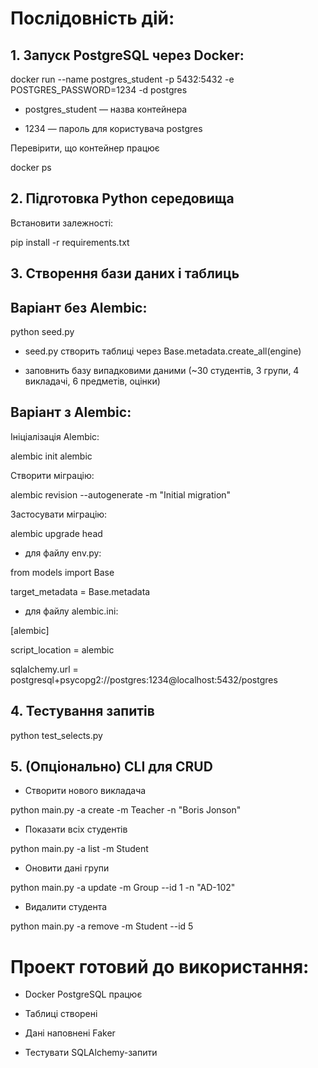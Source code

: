 <!-- @format -->

# Послідовність дій:

## 1. Запуск PostgreSQL через Docker:

docker run --name postgres_student -p 5432:5432 -e POSTGRES_PASSWORD=1234 -d postgres

- postgres_student — назва контейнера

- 1234 — пароль для користувача postgres

Перевірити, що контейнер працює

docker ps

## 2. Підготовка Python середовища

Встановити залежності:

pip install -r requirements.txt

## 3. Створення бази даних і таблиць

## Варіант без Alembic:

python seed.py

- seed.py створить таблиці через Base.metadata.create_all(engine)

- заповнить базу випадковими даними (~30 студентів, 3 групи, 4 викладачі, 6 предметів, оцінки)

## Варіант з Alembic:

Ініціалізація Alembic:

alembic init alembic

Створити міграцію:

alembic revision --autogenerate -m "Initial migration"

Застосувати міграцію:

alembic upgrade head

- для файлу env.py:

from models import Base

target_metadata = Base.metadata

- для файлу alembic.ini:

[alembic]

script_location = alembic

sqlalchemy.url = postgresql+psycopg2://postgres:1234@localhost:5432/postgres

## 4. Тестування запитів

python test_selects.py

## 5. (Опціонально) CLI для CRUD

- Створити нового викладача

python main.py -a create -m Teacher -n "Boris Jonson"

- Показати всіх студентів

python main.py -a list -m Student

- Оновити дані групи

python main.py -a update -m Group --id 1 -n "AD-102"

- Видалити студента

python main.py -a remove -m Student --id 5

# Проект готовий до використання:

- Docker PostgreSQL працює

- Таблиці створені

- Дані наповнені Faker

- Тестувати SQLAlchemy-запити
